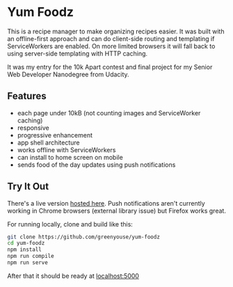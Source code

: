 # Yum Foodz

This is a recipe manager to make organizing recipes easier. It was built
with an offline-first approach and can do client-side routing and
templating if ServiceWorkers are enabled. On more limited browsers it
will fall back to using server-side templating with HTTP caching. 

It was my entry for the 10k Apart contest and final project for my
Senior Web Developer Nanodegree from Udacity.

## Features

- each page under 10kB (not counting images and ServiceWorker caching)
- responsive
- progressive enhancement
- app shell architecture
- works offline with ServiceWorkers
- can install to home screen on mobile
- sends food of the day updates using push notifications

## Try It Out

There's a live version [hosted here](https://yum-foodz.herokuapp.com). Push
notifications aren't currently working in Chrome browsers (external library
issue) but Firefox works great.

For running locally, clone and build like this:

```sh
git clone https://github.com/greenyouse/yum-foodz
cd yum-foodz
npm install
npm run compile
npm run serve
```

After that it should be ready at [localhost:5000](http://localhost:5000)
